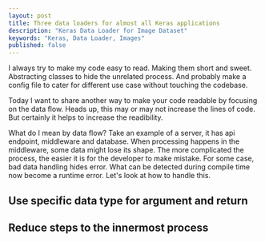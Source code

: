 ```yaml
---
layout: post
title: Three data loaders for almost all Keras applications
description: "Keras Data Loader for Image Dataset"
keywords: "Keras, Data Loader, Images"
published: false
---
```


I always try to make my code easy to read. Making them short and sweet. Abstracting classes to hide the unrelated process. And probably make a config file to cater for different use case without touching the codebase.

Today I want to share another way to make your code readable by focusing on the data flow. Heads up, this may or may not increase the lines of code. But certainly it helps to increase the readibility.

What do I mean by data flow? Take an example of a server, it has api endpoint, middleware and database. When processing happens in the middleware, some data might lose its shape. The more complicated the process, the easier it is for the developer to make mistake. For some case, bad data handling hides error. What can be detected during compile time now become a runtime error. Let's look at how to handle this.

## Use specific data type for argument and return 
## Reduce steps to the innermost process
